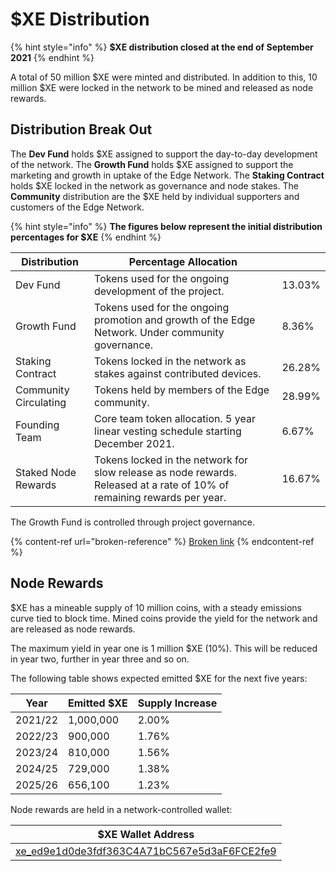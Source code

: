 # $XE Distribution

{% hint style="info" %}
**$XE distribution closed at the end of September 2021**
{% endhint %}

A total of 50 million $XE were minted and distributed. In addition to this, 10 million $XE were locked in the network to be mined and released as node rewards.

## Distribution Break Out

The **Dev Fund** holds $XE assigned to support the day-to-day development of the network. The **Growth Fund** holds $XE assigned to support the marketing and growth in uptake of the Edge Network. The **Staking Contract** holds $XE locked in the network as governance and node stakes. The **Community** distribution are the $XE held by individual supporters and customers of the Edge Network.

{% hint style="info" %}
**The figures below represent the initial distribution percentages for $XE**
{% endhint %}

| Distribution          | Percentage Allocation                                                                                                   |        |
| --------------------- | ----------------------------------------------------------------------------------------------------------------------- | ------ |
| Dev Fund              | Tokens used for the ongoing development of the project.                                                                 | 13.03% |
| Growth Fund           | Tokens used for the ongoing promotion and growth of the Edge Network. Under community governance.                       | 8.36%  |
| Staking Contract      | Tokens locked in the network as stakes against contributed devices.                                                     | 26.28% |
| Community Circulating | Tokens held by members of the Edge community.                                                                           | 28.99% |
| Founding Team         | Core team token allocation. 5 year linear vesting schedule starting December 2021.                                      | 6.67%  |
| Staked Node Rewards   | Tokens locked in the network for slow release as node rewards. Released at a rate of 10% of remaining rewards per year. | 16.67% |

The Growth Fund is controlled through project governance.

{% content-ref url="broken-reference" %}
[Broken link](broken-reference)
{% endcontent-ref %}

## Node Rewards

$XE has a mineable supply of 10 million coins, with a steady emissions curve tied to block time. Mined coins provide the yield for the network and are released as node rewards.

The maximum yield in year one is 1 million $XE (10%). This will be reduced in year two, further in year three and so on.

The following table shows expected emitted $XE for the next five years:

| Year    | Emitted $XE | Supply Increase |
| ------- | ----------- | --------------- |
| 2021/22 | 1,000,000   | 2.00%           |
| 2022/23 | 900,000     | 1.76%           |
| 2023/24 | 810,000     | 1.56%           |
| 2024/25 | 729,000     | 1.38%           |
| 2025/26 | 656,100     | 1.23%           |

Node rewards are held in a network-controlled wallet:

| $XE Wallet Address                                                                                                     |
| ---------------------------------------------------------------------------------------------------------------------- |
| [xe\_ed9e1d0de3fdf363C4A71bC567e5d3aF6FCE2fe9](https://xe.network/wallet/xe\_ed9e1d0de3fdf363C4A71bC567e5d3aF6FCE2fe9) |


